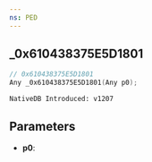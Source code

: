 ```yaml
---
ns: PED
---
```

## _0x610438375E5D1801

```c
// 0x610438375E5D1801
Any _0x610438375E5D1801(Any p0);
```

```
NativeDB Introduced: v1207
```

## Parameters
* **p0**:
